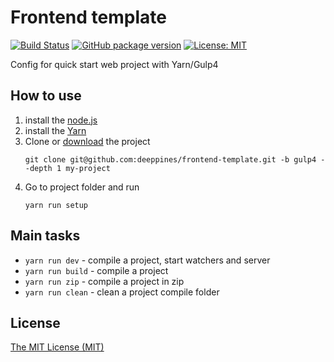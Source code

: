 # Frontend template
[![Build Status](https://travis-ci.org/deeppines/frontend-template.svg?branch=gulp4)](https://travis-ci.org/deeppines/frontend-template)
[![GitHub package version](https://img.shields.io/github/package-json/v/badges/shields.svg)](https://github.com/deeppines/frontend-template/tree/gulp4)
[![License: MIT](https://img.shields.io/badge/License-MIT-blue.svg)](https://github.com/deeppines/frontend-template/blob/master/LICENSE)

Config for quick start web project with Yarn/Gulp4

## How to use
1. install the [node.js](https://nodejs.org)
2. install the [Yarn](https://yarnpkg.com/en/docs/install)
3. Clone or [download](https://github.com/deeppines/frontend-template/archive/gulp4.zip) the project
    ```
    git clone git@github.com:deeppines/frontend-template.git -b gulp4 --depth 1 my-project
    ```
4. Go to project folder and run
    ```
    yarn run setup
    ```

## Main tasks
* `yarn run dev` - compile a project, start watchers and server
* `yarn run build` - compile a project
* `yarn run zip` - compile a project in zip
* `yarn run clean` - clean a project compile folder

## <a name="license"></a> License
[The MIT License (MIT)](https://github.com/deeppines/frontend-template/blob/master/LICENSE)
